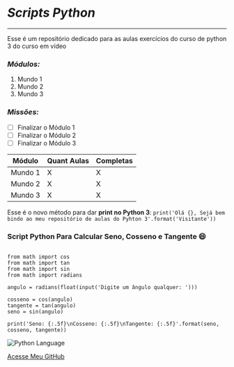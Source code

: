 # __*Scripts Python*__

---

Esse é um repositório dedicado para as aulas exercícios do curso de python 3 do curso em vídeo

### __*Módulos:*__

1. Mundo 1
2. Mundo 2
3. Mundo 3

### __*Missões:*__

- [ ] Finalizar o Módulo 1
- [ ] Finalizar o Módulo 2
- [ ] Finalizar o Módulo 3

Módulo | Quant Aulas | Completas
---|---|---
Mundo 1 | X | X
Mundo 2 | X | X
Mundo 3 | X | X

Esse é o novo método para dar **print no Python 3**: `print('Olá {}, Sejá bem bindo ao meu repositório de aulas do Pyhton 3'.format('Visitante'))`

### Script Python Para Calcular Seno, Cosseno e Tangente :smile:

```

from math import cos
from math import tan
from math import sin
from math import radians

angulo = radians(float(input('Digite um ângulo qualquer: ')))

cosseno = cos(angulo)
tangente = tan(angulo)
seno = sin(angulo)

print('Seno: {:.5f}\nCosseno: {:.5f}\nTangente: {:.5f}'.format(seno, cosseno, tangente))

```


![Python Language](https://upload.wikimedia.org/wikipedia/commons/0/0a/Python.svg)

[Acesse Meu GitHub](https://github.com/EduardoMoreiraDeSouza)